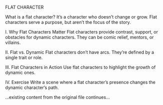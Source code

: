 FLAT CHARACTER

What is a flat character? It’s a character who doesn’t change or grow. Flat characters serve a purpose, but aren’t the focus of the story.

I. Why Flat Characters Matter
Flat characters provide contrast, support, or obstacles for dynamic characters. They can be comic relief, mentors, or villains.

II. Flat vs. Dynamic
Flat characters don’t have arcs. They’re defined by a single trait or role.

III. Flat Characters in Action
Use flat characters to highlight the growth of dynamic ones.

IV. Exercise
Write a scene where a flat character’s presence changes the dynamic character’s path.

...existing content from the original file continues...
